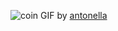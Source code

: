 ![coin](https://github.com/user-attachments/assets/c043d59a-eee7-49b4-bca3-f1d05e302d0c)
GIF by [antonella](https://id.pinterest.com/pin/7388786883604584/)

